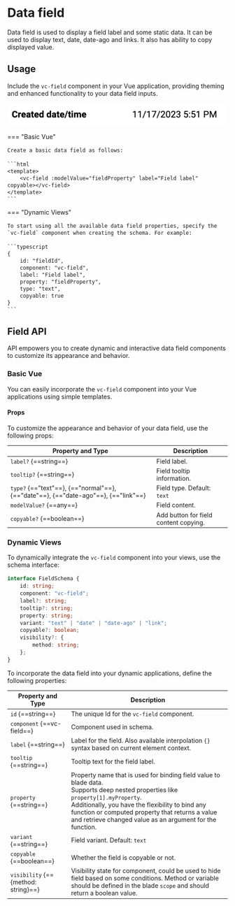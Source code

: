 # Data field

Data field is used to display a field label and some static data. It can be used to display text, date, date-ago and links. It also has ability to copy displayed value.

## Usage

Include the `vc-field` component in your Vue application, providing theming and enhanced functionality to your data field inputs.

![vc-field](../../../media/vc-field.png)

=== "Basic Vue"

    Create a basic data field as follows:

    ```html
    <template>
        <vc-field :modelValue="fieldProperty" label="Field label" copyable></vc-field>
    </template>
    ```

=== "Dynamic Views"

    To start using all the available data field properties, specify the `vc-field` component when creating the schema. For example:

    ```typescript
    {
        id: "fieldId",
        component: "vc-field",
        label: "Field label",
        property: "fieldProperty",
        type: "text",
        copyable: true
    }
    ```

## Field API

API empowers you to create dynamic and interactive data field components to customize its appearance and behavior.

### Basic Vue

You can easily incorporate the `vc-field` component into your Vue applications using simple templates. 

#### Props

To customize the appearance and behavior of your data field, use the following props:

| Property and Type                 | Description                                   |
| --------------------------------- | -------------------------------------------   |
| `label?` {==string==}             | Field label.                                  |
| `tooltip?` {==string==}           | Field tooltip information.                    |
| `type?` {=="text"==}, {=="normal"==}, {=="date"==}, {=="date-ago"==}, {=="link"==}| Field type. Default: `text` |
| `modelValue?` {==any==}           | Field content. |
| `copyable?` {==boolean==}         | Add button for field content copying. |


### Dynamic Views

To dynamically integrate the `vc-field` component into your views, use the schema interface:

```typescript
interface FieldSchema {
    id: string;
    component: "vc-field";
    label?: string;
    tooltip?: string;
    property: string;
    variant: "text" | "date" | "date-ago" | "link";
    copyable?: boolean;
    visibility?: {
        method: string;
    };
}
```

To incorporate the data field into your dynamic applications, define the following properties:

| Property and Type                     | Description                                       |
| ------------------------------------- | -----------------------------------------------   |
| `id` {==string==}                     | The unique Id for the `vc-field` component.       |
| `component` {==vc-field==}            | Component used in schema. |
| `label` {==string==}                  | Label for the field. Also available interpolation `{}` syntax based on current element context. |
| `tooltip` {==string==}                | Tooltip text for the field label. |
| `property` {==string==}               | Property name that is used for binding field value to blade data.  <br> Supports deep nested properties like `property[1].myProperty`. <br> Additionally, you have the flexibility to bind any function or computed property that returns a value and retrieve changed value as an argument for the function.|
| `variant` {==string==}                | Field variant. Default: `text` |
| `copyable` {==boolean==}              | Whether the field is copyable or not. |
| `visibility` {=={method: string}==}   | Visibility state for component, could be used to hide field based on some conditions. Method or variable should be defined in the blade `scope` and should return a boolean value. |



